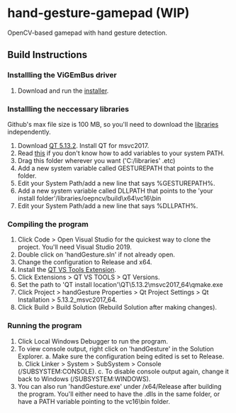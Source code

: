 # hand-gesture-gamepad (WIP)
OpenCV-based gamepad with hand gesture detection.

## Build Instructions

### Installling the ViGEmBus driver
1. Download and run the [installer](https://github.com/ViGEm/ViGEmBus/releases).

### Installling the neccessary libraries
Github's max file size is 100 MB, so you'll need to download the [libraries](https://drive.google.com/file/d/1nXv2xGv0qZw3p3Zejyg9sOplehEtdbnW/view?usp=sharing) independently. 

1. Download [QT 5.13.2](https://download.qt.io/archive/qt/5.13/5.13.2/). Install QT for msvc2017.
2. Read [this](https://www.imatest.com/docs/editing-system-environment-variables/#Windows) if you don't know how to add variables to your system PATH.
3. Drag this folder wherever you want ('C:/libraries' .etc)
4. Add a new system variable called GESTUREPATH that points to the folder.
5. Edit your System Path/add a new line that says %GESTUREPATH%.
6. Add a new system variable called DLLPATH that points to the 'your install folder'/libraries/oepncv/build\x64\vc16\bin
7. Edit your System Path/add a new line that says %DLLPATH%.

### Compiling the program
1. Click Code > Open Visual Studio for the quickest way to clone the project. You'll need Visual Studio 2019.
2. Double click on 'handGesture.sln' if not already open.
3. Change the configuration to Release and x64.
4. Install the [QT VS Tools Extension](https://doc.qt.io/qtvstools/qtvstools-getting-started.html).
5. Click Extensions > QT VS TOOLS > QT Versions.
6. Set the path to 'QT install location'\QT\5.13.2\msvc2017_64\qmake.exe
7. Click Project > handGesture Properties > Qt Project Settings > Qt Installation > 5.13.2_msvc2017_64.
8. Click Build > Build Solution (Rebuild Solution after making changes).

### Running the program
1. Click Local Windows Debugger to run the program.
2. To view console output, right click on 'handGesture' in the Solution Explorer.
  a. Make sure the configuration being edited is set to Release.
  b. Click Linker > System > SubSystem > Console (/SUBSYSTEM:CONSOLE).
  c. To disable console output again, change it back to Windows (/SUBSYSTEM:WINDOWS).
3. You can also run 'handGesture.exe' under /x64/Release after building the program. You'll either need to have the .dlls in the same folder, or have a PATH variable pointing to the vc16\bin folder.
